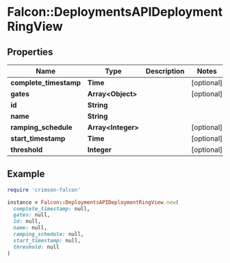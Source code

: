 # Falcon::DeploymentsAPIDeploymentRingView

## Properties

| Name | Type | Description | Notes |
| ---- | ---- | ----------- | ----- |
| **complete_timestamp** | **Time** |  | [optional] |
| **gates** | **Array&lt;Object&gt;** |  | [optional] |
| **id** | **String** |  |  |
| **name** | **String** |  |  |
| **ramping_schedule** | **Array&lt;Integer&gt;** |  | [optional] |
| **start_timestamp** | **Time** |  | [optional] |
| **threshold** | **Integer** |  | [optional] |

## Example

```ruby
require 'crimson-falcon'

instance = Falcon::DeploymentsAPIDeploymentRingView.new(
  complete_timestamp: null,
  gates: null,
  id: null,
  name: null,
  ramping_schedule: null,
  start_timestamp: null,
  threshold: null
)
```

